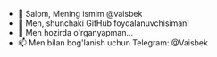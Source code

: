 - 👋 Salom, Mening ismim @vaisbek
- 👀 Men, shunchaki GitHub foydalanuvchisiman!
- 🌱 Men hozirda o'rganyapman...
- 📫 Men bilan bog'lanish uchun Telegram: @Vaisbek
